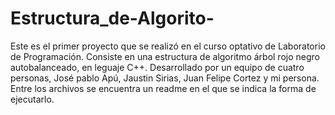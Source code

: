 # Estructura_de-Algorito-
Este es el primer proyecto que se realizó en el curso optativo de Laboratorio de Programación. 
Consiste en una estructura de algoritmo árbol rojo negro autobalanceado, en leguaje C++. 
Desarrollado por un equipo de cuatro personas, José pablo Apú, Jaustin Sirias, Juan Felipe Cortez y mi persona. 
Entre los archivos se encuentra un readme en el que se indica la forma de ejecutarlo.
